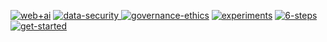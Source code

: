 <a href="https://yav.ai/" target="_blank">![web+ai](https://github.com/YAV-AI/.github/assets/6112201/32fd85fe-0809-4c98-a8bd-956dfb49b211)</a>
<a href="https://yav.ai/services/" target="_blank">![data-security](https://github.com/YAV-AI/.github/assets/6112201/59dba9b5-a852-4939-bf99-10aa653354c6)
</a>
<a href="https://yav.ai/consulting/" target="_blank">![governance-ethics](https://github.com/YAV-AI/.github/assets/6112201/bdf20a36-7992-48f2-a213-8472809983a6)</a>
<a href="https://yav.ai/experiments/" target="_blank">![experiments](https://github.com/YAV-AI/.github/assets/6112201/463de23d-6b00-4b04-a18e-97669fa96685)</a>
<a href="https://yav.ai/" target="_blank">![6-steps](https://github.com/YAV-AI/.github/assets/6112201/095874c0-ebe4-4b00-a883-5d62401fce01)</a>
<a href="https://yav.ai/contact/" target="_blank">![get-started](https://github.com/YAV-AI/.github/assets/6112201/ffcef0ea-8377-4a60-a1b2-ff9989dd13b8)</a>
